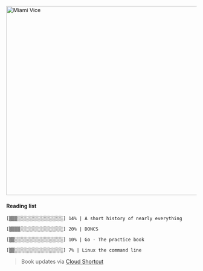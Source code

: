 [<img src="https://media.giphy.com/media/l0IsIMQkVZ0UK1Q7C/giphy.gif" alt="Miami Vice" width="800" height="500">](https://www.youtube.com/watch?v=-aMCzRj3Syg)

  #### Reading list

  ```
  [▒▒▒░░░░░░░░░░░░░░░░░] 14% | A short history of nearly everything
  
  [▒▒▒▒░░░░░░░░░░░░░░░░] 20% | DONCS
  
  [▒▒░░░░░░░░░░░░░░░░░░] 10% | Go - The practice book
  
  [▒▒░░░░░░░░░░░░░░░░░░] 7% | Linux the command line
  ```

  > Book updates via [Cloud Shortcut](https://github.com/saschazengler/progress_bar_shortcut)
  